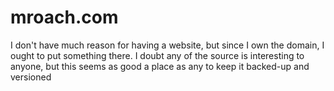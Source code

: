 # mroach.com

I don't have much reason for having a website, but since I own the domain, I ought to put something there. I doubt any of the source is interesting to anyone, but this seems as good a place as any to keep it backed-up and versioned
